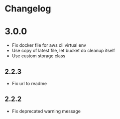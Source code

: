 # Changelog

# 3.0.0
- Fix docker file for aws cli virtual env
- Use copy of latest file, let bucket do cleanup itself
- Use custom storage class

## 2.2.3

- Fix url to readme

## 2.2.2

- Fix deprecated warning message